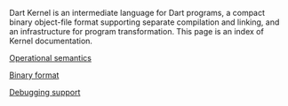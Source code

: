 Dart Kernel is an intermediate language for Dart programs, a compact binary object-file format supporting separate compilation and linking, and an infrastructure for program transformation.  This page is an index of Kernel documentation.

[Operational semantics](https://github.com/dart-lang/sdk/wiki/Kernel-Operational-Semantics)

[Binary format](https://github.com/dart-lang/sdk/wiki/Kernel-Binary-Format)

[Debugging support](https://github.com/dart-lang/sdk/wiki/Kernel-Debugging-Support)